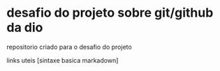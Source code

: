 # desafio do projeto sobre git/github da dio
  repositorio criado para o desafio do projeto 
  
  links uteis
  [sintaxe basica markadown]

